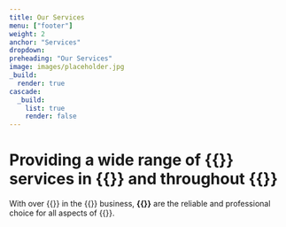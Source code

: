 ```yaml
---
title: Our Services
menu: ["footer"]
weight: 2
anchor: "Services"
dropdown: 
preheading: "Our Services"
image: images/placeholder.jpg
_build:
  render: true
cascade:
  _build:
    list: true
    render: false
---
```


# Providing a wide range of **{{<industry>}} services in {{<towncity>}}** and throughout {{<county>}}

With over {{<years>}} in the {{<industry>}} business, **{{<company>}}** are the reliable and professional choice for all aspects of {{<industry>}}.
